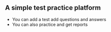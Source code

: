 ## A simple test practice platform
* You can add a test add questions and answers
* You can also practice and get reports